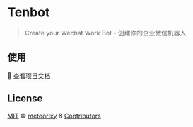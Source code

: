 # Tenbot

> Create your Wechat Work Bot - 创建你的企业微信机器人

## 使用

:book: [查看项目文档](https://tenbot.github.io)

## License

[MIT](https://github.com/tenbot/tenbot/blob/master/LICENSE) &copy; [meteorlxy](https://github.com/meteorlxy) & [Contributors](https://github.com/tenbot/tenbot/graphs/contributors)
